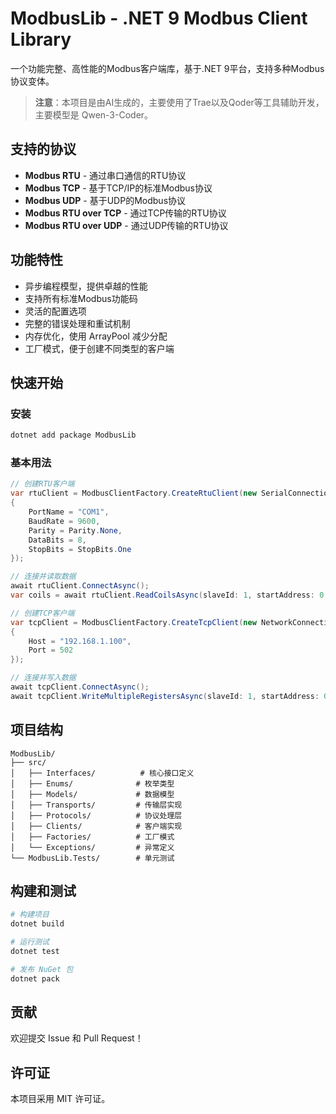 # ModbusLib - .NET 9 Modbus Client Library

一个功能完整、高性能的Modbus客户端库，基于.NET 9平台，支持多种Modbus协议变体。

> **注意**：本项目是由AI生成的，主要使用了Trae以及Qoder等工具辅助开发，主要模型是 Qwen-3-Coder。

## 支持的协议

- **Modbus RTU** - 通过串口通信的RTU协议
- **Modbus TCP** - 基于TCP/IP的标准Modbus协议  
- **Modbus UDP** - 基于UDP的Modbus协议
- **Modbus RTU over TCP** - 通过TCP传输的RTU协议
- **Modbus RTU over UDP** - 通过UDP传输的RTU协议

## 功能特性

- 异步编程模型，提供卓越的性能
- 支持所有标准Modbus功能码
- 灵活的配置选项
- 完整的错误处理和重试机制
- 内存优化，使用 ArrayPool 减少分配
- 工厂模式，便于创建不同类型的客户端

## 快速开始

### 安装

```bash
dotnet add package ModbusLib
```

### 基本用法

```csharp
// 创建RTU客户端
var rtuClient = ModbusClientFactory.CreateRtuClient(new SerialConnectionConfig
{
    PortName = "COM1",
    BaudRate = 9600,
    Parity = Parity.None,
    DataBits = 8,
    StopBits = StopBits.One
});

// 连接并读取数据
await rtuClient.ConnectAsync();
var coils = await rtuClient.ReadCoilsAsync(slaveId: 1, startAddress: 0, quantity: 10);
```

```csharp
// 创建TCP客户端
var tcpClient = ModbusClientFactory.CreateTcpClient(new NetworkConnectionConfig
{
    Host = "192.168.1.100",
    Port = 502
});

// 连接并写入数据
await tcpClient.ConnectAsync();
await tcpClient.WriteMultipleRegistersAsync(slaveId: 1, startAddress: 0, new ushort[] { 100, 200, 300 });
```

## 项目结构

```
ModbusLib/
├── src/
│   ├── Interfaces/          # 核心接口定义
│   ├── Enums/              # 枚举类型
│   ├── Models/             # 数据模型
│   ├── Transports/         # 传输层实现
│   ├── Protocols/          # 协议处理层
│   ├── Clients/            # 客户端实现
│   ├── Factories/          # 工厂模式
│   └── Exceptions/         # 异常定义
└── ModbusLib.Tests/        # 单元测试
```

## 构建和测试

```bash
# 构建项目
dotnet build

# 运行测试
dotnet test

# 发布 NuGet 包
dotnet pack
```

## 贡献

欢迎提交 Issue 和 Pull Request！

## 许可证

本项目采用 MIT 许可证。